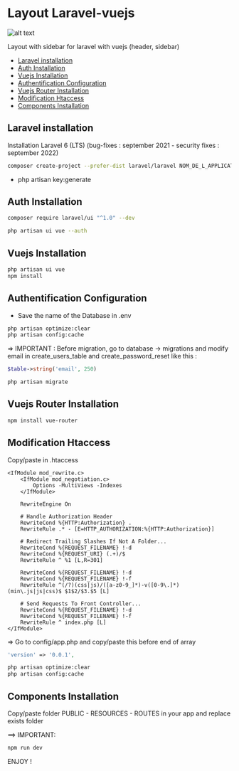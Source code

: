 # Layout Laravel-vuejs

![alt text](https://julien-kennel.fr/images/git/table.PNG)

Layout with sidebar for laravel with vuejs (header, sidebar)

- [Laravel installation](#laravel_installation)
- [Auth Installation](#auth_installation)
- [Vuejs Installation](#vuejs_installation)
- [Authentification Configuration](#authentification_configuration)
- [Vuejs Router Installation](#vuejs_router_installation)
- [Modification Htaccess](#modification_htaccess)
- [Components Installation](#installation_composants)


## Laravel installation

Installation Laravel 6 (LTS) (bug-fixes : september 2021 - security fixes : september 2022)

```bash
composer create-project --prefer-dist laravel/laravel NOM_DE_L_APPLICATION "6.*"
```
* php artisan key:generate

## Auth Installation

```bash
composer require laravel/ui "^1.0" --dev

php artisan ui vue --auth
```

## Vuejs Installation

```bash
php artisan ui vue
npm install
```

## Authentification Configuration

* Save the name of the Database in .env

```bash
php artisan optimize:clear
php artisan config:cache
```

=> IMPORTANT : Before migration, go to database -> migrations and modify email in create_users_table and create_password_reset like this :


```php
$table->string('email', 250)
```
```bash
php artisan migrate
```

## Vuejs Router Installation

```bash
npm install vue-router
```

## Modification Htaccess

Copy/paste in .htaccess

```
<IfModule mod_rewrite.c>
    <IfModule mod_negotiation.c>
        Options -MultiViews -Indexes
    </IfModule>

    RewriteEngine On

    # Handle Authorization Header
    RewriteCond %{HTTP:Authorization} .
    RewriteRule .* - [E=HTTP_AUTHORIZATION:%{HTTP:Authorization}]

    # Redirect Trailing Slashes If Not A Folder...
    RewriteCond %{REQUEST_FILENAME} !-d
    RewriteCond %{REQUEST_URI} (.+)/$
    RewriteRule ^ %1 [L,R=301]

    RewriteCond %{REQUEST_FILENAME} !-d
    RewriteCond %{REQUEST_FILENAME} !-f
    RewriteRule ^(/?)(css|js)/([a-z0-9_]*)-v([0-9\.]*)(min\.js|js|css)$ $1$2/$3.$5 [L]

    # Send Requests To Front Controller...
    RewriteCond %{REQUEST_FILENAME} !-d
    RewriteCond %{REQUEST_FILENAME} !-f
    RewriteRule ^ index.php [L]
</IfModule>
```

=> Go to config/app.php and copy/paste this before end of array

```php
'version' => '0.0.1',
```

```bash
php artisan optimize:clear
php artisan config:cache
```


## Components Installation

Copy/paste folder PUBLIC - RESOURCES - ROUTES in your app and replace exists folder

==> IMPORTANT:
```bash
npm run dev
```


ENJOY !
